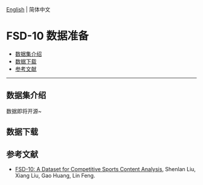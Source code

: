 [English]() | 简体中文

# FSD-10 数据准备

- [数据集介绍](#数据集介绍)
- [数据下载](#数据下载)
- [参考文献](#参考文献)

---


## 数据集介绍

数据即将开源~

## 数据下载

## 参考文献

- [FSD-10: A Dataset for Competitive Sports Content Analysis](https://arxiv.org/abs/2002.03312), Shenlan Liu, Xiang Liu, Gao Huang, Lin Feng.


